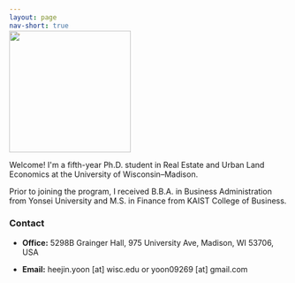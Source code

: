 ```yaml
---
layout: page
nav-short: true
---
```

<!---  cover-img: /assets/img/Grainger2.jpg --->

<div style="margin-top: -2.0em;"></div>

<p>
<img src= "https://heejin-yoon.github.io/assets/img/profile_heejin.jpg" width="220">
</p>

<div style="margin-bottom: 0.5em;margin-top: 0.5em;"></div>

Welcome! I'm a fifth-year Ph.D. student in Real Estate and Urban Land Economics at the University of Wisconsin&ndash;Madison.

Prior to joining the program, I received B.B.A. in Business Administration from Yonsei University and M.S. in Finance from KAIST College of Business.

<div style="margin-bottom: 0.5em;margin-top: 0.5em;"></div>


### Contact

<ul>
  <li>
   <div style="margin-bottom: 1em;margin-top: 1em">
<b>Office:</b> 5298B Grainger Hall, 975 University Ave, Madison, WI 53706, USA 
  </div>
  </li>
  <li>
   <div style="margin-bottom: 1em;margin-top: 1em">
<b>Email:</b> heejin.yoon [at] wisc.edu or yoon09269 [at] gmail.com
  </div>
  </li>
</ul>


